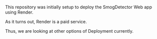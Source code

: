 This repository was initially setup to deploy the SmogDetector Web app using Render.

As it turns out, Render is a paid service.

Thus, we are looking at other options of Deployment currently.
